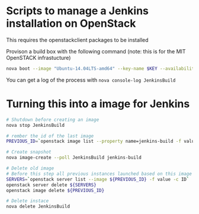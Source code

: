 # Scripts to manage a Jenkins installation on OpenStack
This requires the openstackclient packages to be installed

Provison a build box with the following command (note: this is for the MIT OpenSTACK infrastucture)
```bash
nova boot --image "Ubuntu-14.04LTS-amd64" --key-name $KEY --availability-zone nova --flavor "s1.4core" --nic net-name=inet --user-data jenkins-build.sh "JenkinsBuild"
```

You can get a log of the process with `nova console-log JenkinsBuild`

# Turning this into a image for Jenkins
```bash
# Shutdown before creating an image
nova stop JenkinsBuild

# rember the id of the last image
PREVIOUS_ID=`openstack image list --property name=jenkins-build -f value -c ID`

# Create snapshot
nova image-create --poll JenkinsBuild jenkins-build

# Delete old image
# Before this step all previous instances launched based on this image need to be terminated
SERVERS=`openstack server list --image ${PREVIOUS_ID} -f value -c ID`
openstack server delete ${SERVERS}
openstack image delete ${PREVIOUS_ID}

# Delete instace
nova delete JenkinsBuild
```

